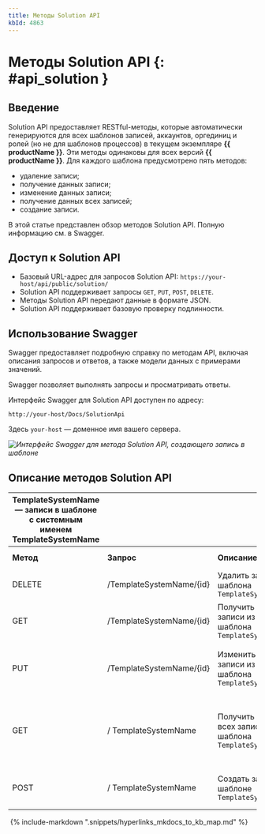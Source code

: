 ```yaml
---
title: Методы Solution API
kbId: 4863
---
```


# Методы Solution API {: #api_solution }

## Введение

Solution API предоставляет RESTful-методы, которые автоматически генерируются для всех шаблонов записей, аккаунтов, оргединиц и ролей (но не для шаблонов процессов) в текущем экземпляре **{{ productName }}**. Эти методы одинаковы для всех версий **{{ productName }}**. Для каждого шаблона предусмотрено пять методов:

- удаление записи;
- получение данных записи;
- изменение данных записи;
- получение данных всех записей;
- создание записи.

В этой статье представлен обзор методов Solution API. Полную информацию см. в Swagger.

## Доступ к Solution API

- Базовый URL-адрес для запросов Solution API:
`https://your-host/api/public/solution/`
- Solution API поддерживает запросы `GET`, `PUT`, `POST`, `DELETE`.
- Методы Solution API передают данные в формате JSON.
- Solution API поддерживает базовую проверку подлинности.

## Использование Swagger

Swagger предоставляет подробную справку по методам API, включая описания запросов и ответов, а также модели данных с примерами значений.

Swagger позволяет выполнять запросы и просматривать ответы.

Интерфейс Swagger для Solution API доступен по адресу:

`http://your-host/Docs/SolutionApi`

Здесь `your-host` — доменное имя вашего сервера.

_![Интерфейс Swagger для метода Solution API, создающего запись в шаблоне](https://kb.comindware.ru/assets/img_64d362ff9cd63.png)_

## Описание методов Solution API

| TemplateSystemName — записи в шаблоне с системным именем TemplateSystemName | | | | |
| --- | --- | --- | --- | --- |
| **Метод** | **Запрос** | **Описание** | **Входные данные** | **Выходные данные** |
| DELETE | /TemplateSystemName/{id} | Удалить запись из шаблона `TemplateSystemName` | ID записи | Объект статуса |
| GET | /TemplateSystemName/{id} | Получить данные записи из шаблона `TemplateSystemName` | ID записи | Объект cо значениями атрибутов записи |
| PUT | /TemplateSystemName/{id} | Изменить данные записи из шаблона `TemplateSystemName` | ID записи и объект cо значениями атрибутов записи | Объект статуса |
| GET | /  TemplateSystemName | Получить данные всех записей из шаблона `TemplateSystemName` |  | Массив объектов со значениями атрибутов всех записей |
| POST | /  TemplateSystemName | Создать запись в шаблоне `TemplateSystemName` | Объект cо значениями атрибутов записи | ID записи |

 {% include-markdown ".snippets/hyperlinks_mkdocs_to_kb_map.md" %}
